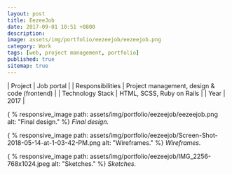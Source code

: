 ```yaml
---
layout: post
title: EezeeJob
date: 2017-09-01 10:51 +0800
description:
image: assets/img/portfolio/eezeejob/eezeejob.png
category: Work
tags: [web, project management, portfolio]
published: true
sitemap: true
---
```


| Project | Job portal |
| Responsibilities | Project management, design & code (frontend) |
| Technology Stack | HTML, SCSS, Ruby on Rails |
| Year | 2017 |

{ % responsive_image path: assets/img/portfolio/eezeejob/eezeejob.png alt: "Final design." %}
*Final design.*

{ % responsive_image path: assets/img/portfolio/eezeejob/Screen-Shot-2018-05-14-at-1-03-42-PM.png alt: "Wireframes." %}
*Wireframes.*

{ % responsive_image path: assets/img/portfolio/eezeejob/IMG_2256-768x1024.jpeg alt: "Sketches." %}
*Sketches.*